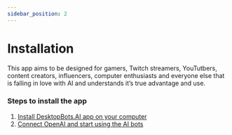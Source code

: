 ```yaml
---
sidebar_position: 2
---
```


# Installation

This app aims to be designed for gamers, Twitch streamers, YouTutbers, content creators, influencers, computer enthusiasts and everyone else that is falling in love with AI and understands it’s true advantage and use.

### Steps to install the app

1. [Install DesktopBots.AI app on your computer](/docs/installation/how-to-install)
2. [Connect OpenAI and start using the AI bots](/docs/installation/connect-openai)